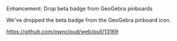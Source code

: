 Enhancement: Drop beta badge from GeoGebra pinboards

We've dropped the beta badge from the GeoGebra pinboard icon.

https://github.com/owncloud/web/pull/13169
